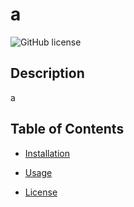 # a
![GitHub license](https://img.shields.io/badge/license-MIT-blue.svg)

## Description

a

## Table of Contents

* [Installation](#installation)

* [Usage](#usage)

* [License](#license)


